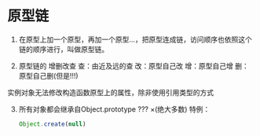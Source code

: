 # 原型链
1. 在原型上加一个原型，再加一个原型...，把原型连成链，访问顺序也依照这个链的顺序进行，叫做原型链。

2. 原型链的 增删改查
    查：由近及远的查
    改：原型自己改
    增：原型自己增
    删：原型自己删(但是!!!)

  实例对象无法修改构造函数原型上的属性，除非使用引用类型的方式

3. 所有对象都会继承自Object.prototype ??? ×(绝大多数)
    特例：
    ```js
    Object.create(null)
    ```